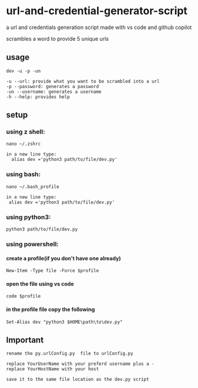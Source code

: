 # url-and-credential-generator-script



a url and credentials generation script made with vs code and github copilot

scrambles a word to provide 5 unique urls


 ## usage
 
 ```
 dev -u -p -un
 
 -u --url: provide what you want to be scrambled into a url
 -p --password: generates a password
 -un --username: generates a username
 -h --help: provides help
 ```
 
## setup

 ### using z shell:
 ```
 nano ~/.zshrc

 in a new line type:
   alias dev ='python3 path/to/file/dev.py'

  ```
 
  ### using bash:

  ```
  nano ~/.bash_profile

  in a new line type:
   alias dev ='python3 path/to/file/dev.py'

  ```
 
  ### using python3:
 ```
 python3 path/to/file/dev.py
 ```
 ### using powershell:
 #### create a profile(if you don't have one already)
 ```
 New-Item -Type file -Force $profile
 ```
 #### open the file using vs code
 ```
 code $profile
 ```
 #### in the profile file copy the following
 ```
 Set-Alias dev "python3 $HOME\path\to\dev.py"
 ```


 ## Important
```
rename the py.urlConfig.py  file to urlConfig.py

replace YourUserName with your preferd username plus a -
replace YourHostName with your host

save it to the same file location as the dev.py script
  
``` 



